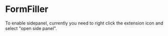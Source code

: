 # FormFiller
To enable sidepanel, currently you need to right click the extension icon and select "open side panel". 